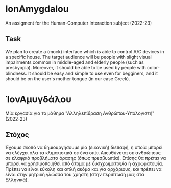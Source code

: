 # IonAmygdalou
An assigment for the Human-Computer Interaction subject (2022-23)

## Task
We plan to create a (mock) interface which is able to control A/C devices in a specific house. 
The target audience will be people with slight visual impairments common in middle-aged and elderly people (such as presbyopia). Moreover, it should be able to be used by people with color-blindness.
It should be easy and simple to use even for begginers, and it should be on the user's mother tongue (in our case Greek).


# ΊονΑμυγδάλου
Μία εργασία για το μάθημα "Αλληλεπίδραση Ανθρώπου-Υπολογιστή" (2022-23)

## Στόχος
Έχουμε σκοπό να δημιουργήσουμε μία (εικονική) διεπαφή, η οποία μπορεί να ελέγχει όλα τα κλιματιστικά σε ένα σπίτι
Απευθύνεται σε ανθρώπους σε ελαφριά προβλήματα όρασης (όπως πρεσβυωπία). Επίσης θα πρέπει να μπορεί να χρησιμοποιηθεί από άτομα με δυσχρωματοψία ή αχρωματοψία.
Πρέπει να είναι εύκολη και απλή ακόμα και για αρχάριους, και πρέπει να είναι στην μητρική γλώσσα του χρήστη (στην περιπτωσή μας στα Ελληνικά).
